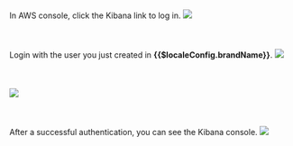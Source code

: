 <IntegrationDetailCard title="Login AWS Kibana with Approw IDP">

In AWS console, click the Kibana link to log in.
<img src="~@imagesEnUs/integration/aws-kibana/kiba11.png" style="margin-top: 20px;" class="md-img-padding" />
<br><br>

Login with the user you just created in **{{$localeConfig.brandName}}**.
<img src="~@imagesEnUs/integration/aws-kibana/kiba12.png" style="margin-top: 20px;" class="md-img-padding" />
<br><br>

<img src="~@imagesEnUs/integration/aws-kibana/kiba13.png" style="margin-top: 20px;" class="md-img-padding" />
<br><br>

After a successful authentication, you can see the Kibana console.
<img src="~@imagesEnUs/integration/aws-kibana/kiba14.png" style="margin-top: 20px;" class="md-img-padding" />

</IntegrationDetailCard>
